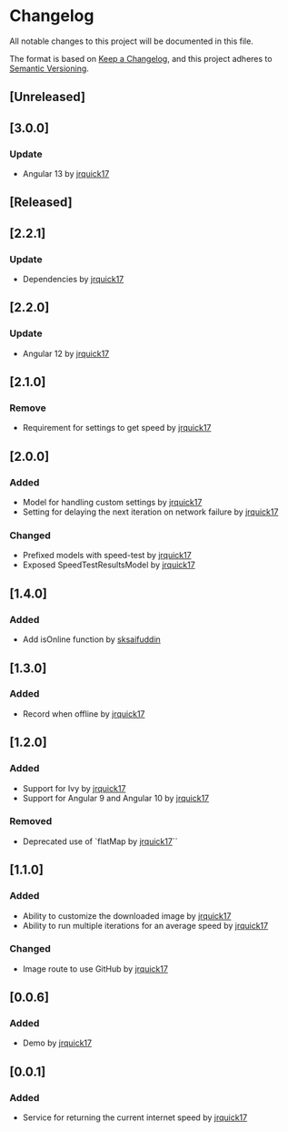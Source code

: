 # Changelog
All notable changes to this project will be documented in this file.

The format is based on [Keep a Changelog](https://keepachangelog.com/en/1.0.0/),
and this project adheres to [Semantic Versioning](https://semver.org/spec/v2.0.0.html).

## [Unreleased]

## [3.0.0]
### Update
* Angular 13 by [jrquick17](https://github.com/jrquick17)

## [Released]

## [2.2.1]
### Update
* Dependencies by [jrquick17](https://github.com/jrquick17)

## [2.2.0]
### Update
* Angular 12 by [jrquick17](https://github.com/jrquick17)

## [2.1.0]
### Remove
* Requirement for settings to get speed by [jrquick17](https://github.com/jrquick17)

## [2.0.0]
### Added
* Model for handling custom settings by [jrquick17](https://github.com/jrquick17)
* Setting for delaying the next iteration on network failure by [jrquick17](https://github.com/jrquick17)

### Changed
* Prefixed models with speed-test by [jrquick17](https://github.com/jrquick17)
* Exposed SpeedTestResultsModel by [jrquick17](https://github.com/jrquick17)

## [1.4.0]
### Added
* Add isOnline function by [sksaifuddin](https://github.com/sksaifuddin)

## [1.3.0]
### Added
* Record when offline by [jrquick17](https://github.com/jrquick17)

## [1.2.0]
### Added
* Support for Ivy by [jrquick17](https://github.com/jrquick17)
* Support for Angular 9 and Angular 10 by [jrquick17](https://github.com/jrquick17)

### Removed
* Deprecated use of `flatMap by [jrquick17](https://github.com/jrquick17)``

## [1.1.0]
### Added
* Ability to customize the downloaded image by [jrquick17](https://github.com/jrquick17)
* Ability to run multiple iterations for an average speed by [jrquick17](https://github.com/jrquick17)

### Changed
* Image route to use GitHub by [jrquick17](https://github.com/jrquick17)

## [0.0.6]
### Added
* Demo by [jrquick17](https://github.com/jrquick17)

## [0.0.1]
### Added
* Service for returning the current internet speed by [jrquick17](https://github.com/jrquick17)
